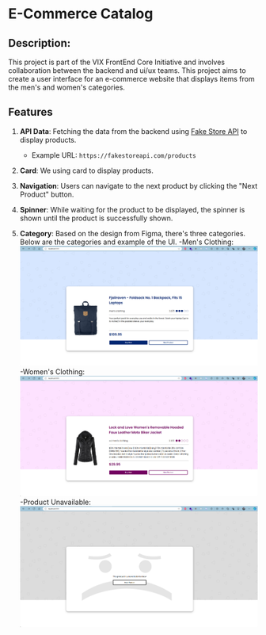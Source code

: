 # E-Commerce Catalog

## Description:

This project is part of the VIX FrontEnd Core Initiative and involves collaboration between the backend and ui/ux teams. This project aims to create a user interface for an e-commerce website that displays items from the men's and women's categories.

## Features

1. **API Data**: Fetching the data from the backend using [Fake Store API](https://fakestoreapi.com/) to display products.

   - Example URL: `https://fakestoreapi.com/products`

2. **Card**: We using card to display products.

3. **Navigation**: Users can navigate to the next product by clicking the "Next Product" button.

4. **Spinner**: While waiting for the product to be displayed, the spinner is shown until the product is successfully shown.

5. **Category**: Based on the design from Figma, there's three categories. Below are the categories and example of the UI.
   -Men's Clothing:
   ![Men's Clothing](src/assets/images/WebPageMen.png)
   -Women's Clothing:
   ![Women's Clothing](src/assets/images/WebPageWomen.png)
   -Product Unavailable:
   ![Unavail Section](src/assets/images/WebPageUnavail.png)
